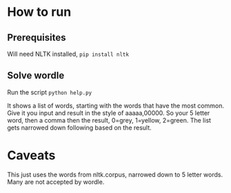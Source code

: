 # How to run
## Prerequisites
Will need NLTK installed, `pip install nltk`

## Solve wordle
Run the script `python help.py`

It shows a list of words, starting with the words that have the most common.
Give it you input and result in the style of aaaaa,00000. So your 5 letter word, then a comma then the result, 0=grey, 1=yellow, 2=green.
The list gets narrowed down following based on the result.

# Caveats
This just uses the words from nltk.corpus, narrowed down to 5 letter words. Many are not accepted by wordle.